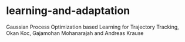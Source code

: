 learning-and-adaptation
=======================

Gaussian Process Optimization based Learning for Trajectory Tracking, Okan Koc, Gajamohan Mohanarajah and Andreas Krause
